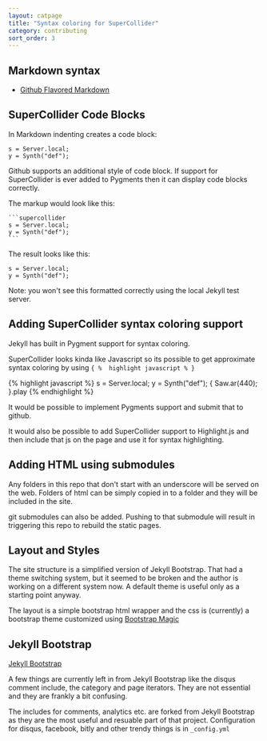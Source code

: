 ```yaml
---
layout: catpage
title: "Syntax coloring for SuperCollider"
category: contributing
sort_order: 3
---
```


## Markdown syntax

- [Github Flavored Markdown](https://help.github.com/articles/github-flavored-markdown)


## SuperCollider Code Blocks

In Markdown indenting creates a code block:

    s = Server.local;
    y = Synth("def");

Github supports an additional style of code block.  If support for SuperCollider is ever added to Pygments then it can display code blocks correctly.

The markup would look like this:

	```supercollider
	s = Server.local;
	y = Synth("def");
	```

The result looks like this:

```supercollider
s = Server.local;
y = Synth("def");
```

Note: you won't see this formatted correctly using the local Jekyll test server.

## Adding SuperCollider syntax coloring support

Jekyll has built in Pygment support for syntax coloring.

SuperCollider looks kinda like Javascript so its possible to get approximate syntax coloring by using `{ %  highlight javascript % }`

{% highlight javascript %}
s = Server.local;
y = Synth("def");
{
  Saw.ar(440);
}.play
{% endhighlight %}

It would be possible to implement Pygments support and submit that to github.

It would also be possible to add SuperCollider support to Highlight.js and then include that js on the page and use it for syntax highlighting.


## Adding HTML using submodules

Any folders in this repo that don't start with an underscore will be served on the web. Folders of html can be simply copied in to a folder and they will be included in the site.

git submodules can also be added.  Pushing to that submodule will result in triggering this repo to rebuild the static pages.


## Layout and Styles

The site structure is a simplified version of Jekyll Bootstrap.  That had a theme switching system, but it seemed to be broken and the author is working on a different system now. A default theme is useful only as a starting point anyway.

The layout is a simple bootstrap html wrapper and the css is (currently) a bootstrap theme customized using [Bootstrap Magic](http://pikock.github.com/bootstrap-magic/)


## Jekyll Bootstrap

[Jekyll Bootstrap](http://jekyllbootstrap.com/)

A few things are currently left in from Jekyll Bootstrap like the disqus comment include, the category and page iterators.  They are not essential and they are frankly a bit confusing.

The includes for comments, analytics etc. are forked from Jekyll Bootstrap as they are the most useful and resuable part of that project. Configuration for disqus, facebook, bitly and other trendy things is in `_config.yml`



